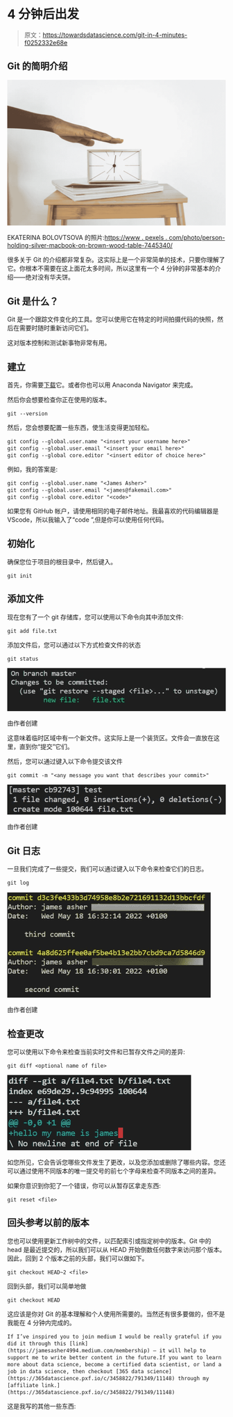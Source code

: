 # 4 分钟后出发

> 原文：<https://towardsdatascience.com/git-in-4-minutes-f0252332e68e>

## Git 的简明介绍

![](img/97b0cdce16c58fa306b7a097900c02b8.png)

EKATERINA BOLOVTSOVA 的照片:[https://www . pexels . com/photo/person-holding-silver-macbook-on-brown-wood-table-7445340/](https://www.pexels.com/photo/person-holding-silver-macbook-on-brown-wooden-table-7445340/)

很多关于 Git 的介绍都非常复杂。这实际上是一个非常简单的技术，只要你理解了它。你根本不需要在这上面花太多时间，所以这里有一个 4 分钟的非常基本的介绍——绝对没有华夫饼。

## Git 是什么？

Git 是一个跟踪文件变化的工具。您可以使用它在特定的时间拍摄代码的快照，然后在需要时随时重新访问它们。

这对版本控制和测试新事物非常有用。

## 建立

首先，你需要[下载](https://git-scm.com/downloads)它。或者你也可以用 Anaconda Navigator 来完成。

然后你会想要检查你正在使用的版本。

```
git --version
```

然后，您会想要配置一些东西，使生活变得更加轻松。

```
git config --global.user.name "<insert your username here>"
git config --global.user.email "<insert your email here>"
git config --global core.editor "<insert editor of choice here>"
```

例如，我的答案是:

```
git config --global.user.name "<James Asher>"
git config --global.user.email "<james@fakemail.com>"
git config --global core.editor "<code>"
```

如果您有 GitHub 帐户，请使用相同的电子邮件地址。我最喜欢的代码编辑器是 VScode，所以我输入了“code ”,但是你可以使用任何代码。

## 初始化

确保您位于项目的根目录中，然后键入。

```
git init
```

## 添加文件

现在您有了一个 git 存储库，您可以使用以下命令向其中添加文件:

```
git add file.txt
```

添加文件后，您可以通过以下方式检查文件的状态

```
git status
```

![](img/3a3b986cc21c2c9eacd6cb4189dcc509.png)

由作者创建

这意味着临时区域中有一个新文件。这实际上是一个装货区。文件会一直放在这里，直到你“提交”它们。

然后，您可以通过键入以下命令提交该文件

```
git commit -m "<any message you want that describes your commit>"
```

![](img/2b8ea652def06b0ad5cc1392b73a726c.png)

由作者创建

## Git 日志

一旦我们完成了一些提交，我们可以通过键入以下命令来检查它们的日志。

```
git log
```

![](img/8e9e2a23753e39e6018194887687022f.png)

由作者创建

## 检查更改

您可以使用以下命令来检查当前实时文件和已暂存文件之间的差异:

```
git diff <optional name of file>
```

![](img/93c5126026b07d30c3173779e3661f53.png)

如您所见，它会告诉您哪些文件发生了更改，以及您添加或删除了哪些内容。您还可以通过使用不同版本的唯一提交号的前七个字母来检查不同版本之间的差异。

如果你意识到你犯了一个错误，你可以从暂存区拿走东西:

```
git reset <file>
```

## 回头参考以前的版本

您也可以使用更新工作树中的文件，以匹配索引或指定树中的版本。Git 中的 head 是最近提交的，所以我们可以从 HEAD 开始倒数任何数字来访问那个版本。因此，回到 2 个版本之前的头部，我们可以做如下。

```
git checkout HEAD~2 <file>
```

回到头部，我们可以简单地做

```
git checkout HEAD
```

这应该是你对 Git 的基本理解和个人使用所需要的。当然还有很多要做的，但不是我能在 4 分钟内完成的。

```
If I’ve inspired you to join medium I would be really grateful if you did it through this [link](https://jamesasher4994.medium.com/membership) — it will help to support me to write better content in the future.If you want to learn more about data science, become a certified data scientist, or land a job in data science, then checkout [365 data science](https://365datascience.pxf.io/c/3458822/791349/11148) through my [affiliate link.](https://365datascience.pxf.io/c/3458822/791349/11148)
```

这是我写的其他一些东西:

</econometrics-is-the-original-data-science-6725d3f0d843> 